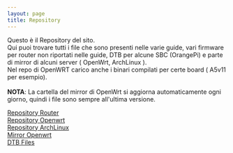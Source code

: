 ```yaml
---
layout: page
title: Repository
---
```


Questo è il Repository del sito. 
<br>Qui puoi trovare tutti i file che sono presenti nelle varie guide, vari firmware per router non riportati nelle guide, DTB per alcune SBC (OrangePi) e parte di mirror di alcuni server ( OpenWrt, ArchLinux ).  
Nel repo di OpenWRT carico anche i binari compilati per certe board ( A5v11 per esempio).
<br>
<br>
**NOTA**: La cartella del mirror di OpenWrt si aggiorna automaticamente ogni giorno, quindi i file sono sempre all'ultima versione. 


[Repository Router](/repo/Router)
<br>
[Repository Openwrt](/repo/OpenWrt/repo)
<br>
[Repository ArchLinux](/repo/ArchLinux)
<br>
[Mirror Openwrt](/repo/OpenWrt/mirror)
<br>
[DTB Files](/repo/DTB)
<br>
